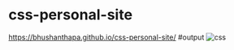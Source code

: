 # css-personal-site
https://bhushanthapa.github.io/css-personal-site/
#output
![css](https://user-images.githubusercontent.com/95372432/169420912-51f4852e-073b-4c74-9908-c987a7902c71.png)

